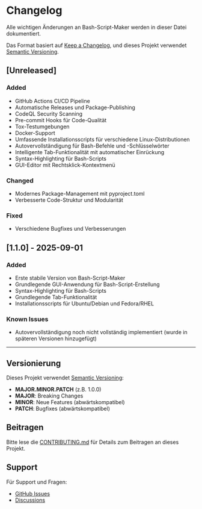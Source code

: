# Changelog

Alle wichtigen Änderungen an Bash-Script-Maker werden in dieser Datei dokumentiert.

Das Format basiert auf [Keep a Changelog](https://keepachangelog.com/en/1.0.0/),
und dieses Projekt verwendet [Semantic Versioning](https://semver.org/spec/v2.0.0.html).

## [Unreleased]

### Added
- GitHub Actions CI/CD Pipeline
- Automatische Releases und Package-Publishing
- CodeQL Security Scanning
- Pre-commit Hooks für Code-Qualität
- Tox-Testumgebungen
- Docker-Support
- Umfassende Installationsscripts für verschiedene Linux-Distributionen
- Autovervollständigung für Bash-Befehle und -Schlüsselwörter
- Intelligente Tab-Funktionalität mit automatischer Einrückung
- Syntax-Highlighting für Bash-Scripts
- GUI-Editor mit Rechtsklick-Kontextmenü

### Changed
- Modernes Package-Management mit pyproject.toml
- Verbesserte Code-Struktur und Modularität

### Fixed
- Verschiedene Bugfixes und Verbesserungen

## [1.1.0] - 2025-09-01

### Added
- Erste stabile Version von Bash-Script-Maker
- Grundlegende GUI-Anwendung für Bash-Script-Erstellung
- Syntax-Highlighting für Bash-Scripts
- Grundlegende Tab-Funktionalität
- Installationsscripts für Ubuntu/Debian und Fedora/RHEL

### Known Issues
- Autovervollständigung noch nicht vollständig implementiert (wurde in späteren Versionen hinzugefügt)

---

## Versionierung

Dieses Projekt verwendet [Semantic Versioning](https://semver.org/):

- **MAJOR.MINOR.PATCH** (z.B. 1.0.0)
- **MAJOR**: Breaking Changes
- **MINOR**: Neue Features (abwärtskompatibel)
- **PATCH**: Bugfixes (abwärtskompatibel)

## Beitragen

Bitte lese die [CONTRIBUTING.md](CONTRIBUTING.md) für Details zum Beitragen an dieses Projekt.

## Support

Für Support und Fragen:
- [GitHub Issues](https://github.com/securebitsorg/bash-script-maker/issues)
- [Discussions](https://github.com/securebitsorg/bash-script-maker/discussions)
